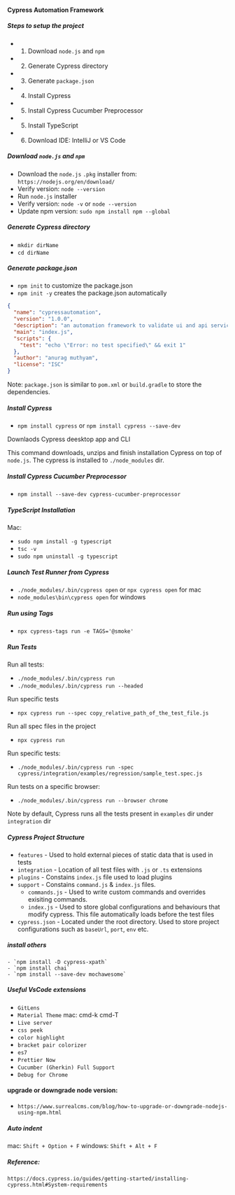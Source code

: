 #### Cypress Automation Framework 

##### Steps to setup the project 
- 1. Download `node.js` and `npm`
- 2. Generate Cypress directory
- 3. Generate `package.json`
- 4. Install Cypress
- 5. Install Cypress Cucumber Preprocessor
- 5. Install TypeScript
- 6. Download IDE: IntelliJ or VS Code

##### Download `node.js` and `npm`
- Download the `node.js` `.pkg` installer from: `https://nodejs.org/en/download/`
- Verify version: `node --version`
- Run `node.js` installer
- Verify version: `node -v` or `node --version`
- Update npm version: `sudo npm install npm --global`

##### Generate Cypress directory
- `mkdir dirName`
- `cd dirName`

##### Generate package.json
- `npm init` to customize the package.json
- `npm init -y` creates the package.json automatically

```json
{
  "name": "cypressautomation",
  "version": "1.0.0",
  "description": "an automation framework to validate ui and api services",
  "main": "index.js",
  "scripts": {
    "test": "echo \"Error: no test specified\" && exit 1"
  },
  "author": "anurag muthyam",
  "license": "ISC"
}
```
Note: `package.json` is similar to `pom.xml` or `build.gradle` to store the dependencies.

##### Install Cypress 
- `npm install cypress` or `npm install cypress --save-dev`

Downlaods Cypress deesktop app and CLI

This command downloads, unzips and finish installation Cypress on top of `node.js`. The cypress is installed to `./node_modules` dir. 

##### Install Cypress Cucumber Preprocessor
- `npm install --save-dev cypress-cucumber-preprocessor`

##### TypeScript Installation
Mac: 
- `sudo npm install -g typescript` 
- `tsc -v`
- `sudo npm uninstall -g typescript` 

##### Launch Test Runner from Cypress 
- `./node_modules/.bin/cypress open` or `npx cypress open` for mac 
- `node_modules\bin\cypress open` for windows

##### Run using Tags
-  `npx cypress-tags run -e TAGS='@smoke'`

##### Run Tests 
Run all tests:
- `./node_modules/.bin/cypress run`
- `./node_modules/.bin/cypress run --headed`


Run specific tests
- `npx cypress run --spec copy_relative_path_of_the_test_file.js`

Run all spec files in the project
- `npx cypress run`

Run specific tests: 
- `./node_modules/.bin/cypress run -spec cypress/integration/examples/regression/sample_test.spec.js`

Run tests on a specific browser:
- `./node_modules/.bin/cypress run --browser chrome`

Note by default, Cypress runs all the tests present in `examples` dir under `integration` dir

##### Cypress Project Structure
- `features` - Used to hold external pieces of static data that is used in tests
- `integration` - Location of all test files with `.js` or `.ts` extensions
- `plugins` - Constains `index.js` file used to load plugins
- `support` - Constains `command.js` & `index.js` files. 
	- `commands.js` - Used to write custom commands and overrides exisiting commands. 
	- `index.js` - Used to store global configurations and behaviours that modify cypress. This file automatically loads before the test files
- `cypress.json` - Located under the root directory. Used to store project configurations such as `baseUrl`, `port`, `env` etc.

##### install others
```shell
- `npm install -D cypress-xpath`
- `npm install chai`
- `npm install --save-dev mochawesome`
```

##### Useful VsCode extensions
- `GitLens`
-  `Material Theme` mac: cmd-k cmd-T
- `Live server`
- `css peek`
- `color highlight`
- `bracket pair colorizer`
- `es7`
- `Prettier Now`
- `Cucumber (Gherkin) Full Support`
- `Debug for Chrome`


#### upgrade or downgrade node version:
- `https://www.surrealcms.com/blog/how-to-upgrade-or-downgrade-nodejs-using-npm.html`

##### Auto indent
mac: `Shift + Option + F`
windows: `Shift + Alt + F`

##### Reference:
`https://docs.cypress.io/guides/getting-started/installing-cypress.html#System-requirements`



